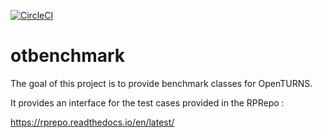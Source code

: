 [![CircleCI](https://circleci.com/gh/mbaudin47/otbenchmark.svg?style=svg)](https://circleci.com/gh/mbaudin47/otbenchmark)

# otbenchmark

The goal of this project is to provide benchmark classes for OpenTURNS. 

It provides an interface for the test cases provided in the RPRepo :

https://rprepo.readthedocs.io/en/latest/

